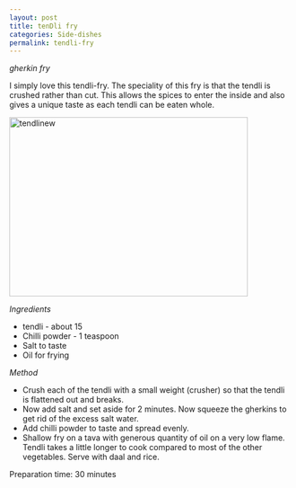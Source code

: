 ```yaml
---
layout: post
title: tenDli fry
categories: Side-dishes
permalink: tendli-fry
---
```


_gherkin fry_


I simply love this tendli-fry. The speciality of this fry is that the tendli is crushed rather than cut.
This allows the spices to enter the inside and also gives a unique taste as each tendli can be eaten whole.

<a href="http://www.flickr.com/photos/78806762@N00/1166184759/" title="Photo Sharing"><img src="http://farm2.static.flickr.com/1299/1166184759_da71a86740.jpg" width="425" height="319" alt="tendlinew" /></a>

_Ingredients_

* tendli - about 15
* Chilli powder - 1 teaspoon
* Salt to taste
* Oil for frying

_Method_

* Crush each of the tendli with a small weight (crusher) so that the tendli is flattened out and breaks.
* Now add salt and set aside for 2 minutes. Now squeeze the gherkins to get rid of the excess salt water.
* Add chilli powder to taste and spread evenly.
* Shallow fry on a tava with generous quantity of oil on a very low flame. Tendli takes a little longer to cook compared to most of the other vegetables. Serve with daal and rice.


Preparation time: 30 minutes
